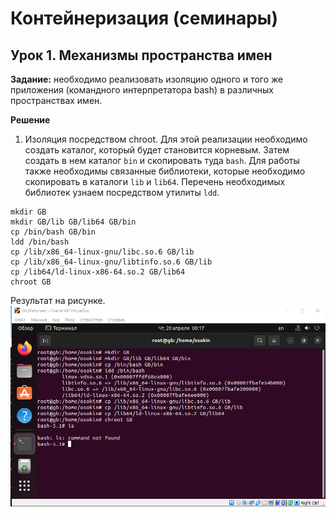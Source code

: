 # **Контейнеризация (семинары)**
## Урок 1. Механизмы пространства имен
**Задание:** необходимо реализовать изоляцию одного и того же приложения (командного интерпретатора bash) в различных пространствах имен.

**Решение** 
1. Изоляция посредством chroot. Для этой реализации необходимо создать каталог, который будет становится корневым. Затем создать в нем каталог `bin` и скопировать туда `bash`. Для работы также необходимы связанные библиотеки, которые необходимо скопировать в каталоги `lib` и `lib64`. Перечень необходимых библиотек узнаем посредством утилиты `ldd`.

```
mkdir GB
mkdir GB/lib GB/lib64 GB/bin
cp /bin/bash GB/bin
ldd /bin/bash
cp /lib/x86_64-linux-gnu/libc.so.6 GB/lib
cp /lib/x86_64-linux-gnu/libtinfo.so.6 GB/lib
cp /lib64/ld-linux-x86-64.so.2 GB/lib64
chroot GB
```
Результат на рисунке.
![](images/pic1.png)